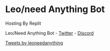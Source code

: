 # Leo/need Anything Bot

Hosting By Replit

Leo/Need Anything Bot - [Twitter](https://twitter.com/leoneedanything/) - [Discord](https://discord.gg/5RZHqfPXN8)

<a class="twitter-timeline" href="https://twitter.com/leoneedanything?ref_src=twsrc%5Etfw">Tweets by leoneedanything</a> <script async src="https://platform.twitter.com/widgets.js" charset="utf-8"></script>